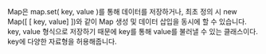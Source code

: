 Map은  map.set( key, value )를 통해 데이터를 저장하거나, 최초 정의 시 new Map([ [ key, value] ])와 같이 Map 생성 및 데이터 삽입을 동시에 할 수 있습니다.
 key, value 형식으로 저장하기 때문에 key를 통해 value를 불러낼 수 있는 클래스이다.
 key에 다양한 자료형을 허용해줍니다.
